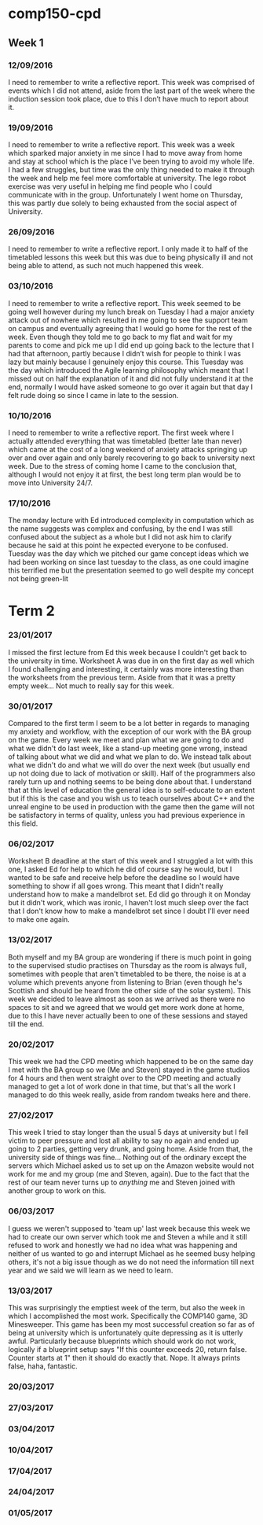 # comp150-cpd

## Week 1

### 12/09/2016

I need to remember to write a reflective report. 
This week was comprised of events which I did not attend, aside from the last part of the week where the induction session took place, due to this I don’t have much to report about it.

### 19/09/2016

I need to remember to write a reflective report.
This week was a week which sparked major anxiety in me since I had to move away from home and stay at school which is the place I’ve been trying to avoid my whole life.
I had a few struggles, but time was the only thing needed to make it through the week and help me feel more comfortable at university.
The lego robot exercise was very useful in helping me find people who I could communicate with in the group. 
Unfortunately I went home on Thursday, this was partly due solely to being exhausted from the social aspect of University.

### 26/09/2016

I need to remember to write a reflective report.
I only made it to half of the timetabled lessons this week but this was due to being physically ill and not being able to attend, as such not much happened this week.

### 03/10/2016

I need to remember to write a reflective report. This week seemed to be going well however during my lunch break on Tuesday I had a major anxiety attack out of nowhere which resulted in me going to see the support team on campus and eventually agreeing that I would go home for the rest of the week.
Even though they told me to go back to my flat and wait for my parents to come and pick me up I did end up going back to the lecture that I had that afternoon, partly because I didn’t wish for people to think I was lazy but mainly because I genuinely enjoy this course.
This Tuesday was the day which introduced the Agile learning philosophy which meant that I missed out on half the explanation of it and did not fully understand it at the end, 
normally I would have asked someone to go over it again but that day I felt rude doing so since I came in late to the session.

### 10/10/2016

I need to remember to write a reflective report.
The first week where I actually attended everything that was timetabled (better late than never) which came at the cost of a long weekend of anxiety attacks springing up over and over again and only barely recovering to go back to university next week.
Due to the stress of coming home I came to the conclusion that, although I would not enjoy it at first, the best long term plan would be to move into University 24/7.

### 17/10/2016

The monday lecture with Ed introduced complexity in computation which as the name suggests was complex and confusing, by the end I was still confused about the subject as a whole but I did not ask him to clarify because he said at this point he expected everyone to be confused.
Tuesday was the day which we pitched our game concept ideas which we had been working on since last tuesday to the class, as one could imagine this terrified me but the presentation seemed to go well despite my concept not being green-lit

# Term 2
### 23/01/2017

I missed the first lecture from Ed this week because I couldn't get back to the university in time. Worksheet A was due in on the first day as well which I found challenging and interesting, it certainly was more interesting than the worksheets from the previous term. Aside from that it was a pretty empty week... Not much to really say for this week.

### 30/01/2017

Compared to the first term I seem to be a lot better in regards to managing my anxiety and workflow, with the exception of our work with the BA group on the game. Every week we meet and plan what we are going to do and what we didn't do last week, like a stand-up meeting gone wrong, instead of talking about what we did and what we plan to do. We instead talk about what we didn't do and what we will do over the next week (but usually end up not doing due to lack of motivation or skill).
Half of the programmers also rarely turn up and nothing seems to be being done about that. 
I understand that at this level of education the general idea is to self-educate to an extent but if this is the case and you wish us to teach ourselves about C++ and the unreal engine to be used in production with the game then the game will not be satisfactory in terms of quality, unless you had previous experience in this field.

### 06/02/2017

Worksheet B deadline at the start of this week and I struggled a lot with this one, I asked Ed for help to which he did of course say he would, but I wanted to be safe and receive help before the deadline so I would have something to show if all goes wrong. This meant that I didn't really understand how to make a mandelbrot set. Ed did go through it on Monday but it didn't work, which was ironic, I haven't lost much sleep over the fact that I don't know how to make a mandelbrot set since I doubt I'll ever need to make one again.

### 13/02/2017

Both myself and my BA group are wondering if there is much point in going to the supervised studio practises on Thursday as the room is always full, sometimes with people that aren't timetabled to be there, the noise is at a volume which prevents anyone from listening to Brian (even though he's Scottish and should be heard from the other side of the solar system). This week we decided to leave almost as soon as we arrived as there were no spaces to sit and we agreed that we would get more work done at home, due to this I have never actually been to one of these sessions and stayed till the end. 

### 20/02/2017
This week we had the CPD meeting which happened to be on the same day I met with the BA group so we (Me and Steven) stayed in the game studios for 4 hours and then went straight over to the CPD meeting and actually managed to get a lot of work done in that time, but that's all the work I managed to do this week really, aside from random tweaks here and there.

### 27/02/2017
This week I tried to stay longer than the usual 5 days at university but I fell victim to peer pressure and lost all ability to say no again and ended up going to 2 parties, getting very drunk, and going home. Aside from that, the university side of things was fine... Nothing out of the ordinary except the servers which Michael asked us to set up on the Amazon website would not work for me and my group (me and Steven, again).
Due to the fact that the rest of our team never turns up to *anything* me and Steven joined with another group to work on this.

### 06/03/2017
I guess we weren't supposed to 'team up' last week because this week we had to create our own server which took me and Steven a while and it still refused to work and honestly we had no idea what was happening and neither of us wanted to go and interrupt Michael as he seemed busy helping others, it's not a big issue though as we do not need the information till next year and we said we will learn as we need to learn.

### 13/03/2017
This was surprisingly the emptiest week of the term, but also the week in which I accomplished the most work.
Specifically the COMP140 game, 3D Minesweeper. 
This game has been my most successful creation so far as of being at university which is unfortunately quite depressing as it is utterly awful. Particularly because blueprints which should work do not work, logically if a blueprint setup says "If this counter exceeds 20, return false. Counter starts at 1" then it should do exactly that. Nope. It always prints false, haha, fantastic.

### 20/03/2017

### 27/03/2017

### 03/04/2017

### 10/04/2017

### 17/04/2017

### 24/04/2017

### 01/05/2017

